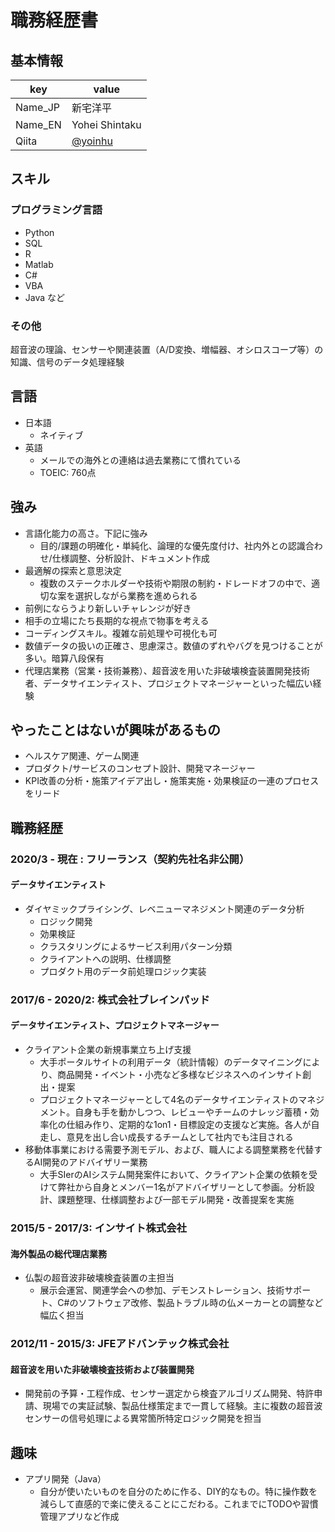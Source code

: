 # 職務経歴書

## 基本情報
|key|value|
|---|-----|
|Name_JP|新宅洋平|
|Name_EN|Yohei Shintaku|
|Qiita|[@yoinhu](https://qiita.com/yoinhu)|

## スキル
### プログラミング言語
- Python
- SQL
- R
- Matlab
- C#
- VBA
- Java
など
### その他
超音波の理論、センサーや関連装置（A/D変換、増幅器、オシロスコープ等）の知識、信号のデータ処理経験

## 言語

- 日本語
  - ネイティブ
- 英語
  - メールでの海外との連絡は過去業務にて慣れている
  - TOEIC: 760点

## 強み
- 言語化能力の高さ。下記に強み
  - 目的/課題の明確化・単純化、論理的な優先度付け、社内外との認識合わせ/仕様調整、分析設計、ドキュメント作成
- 最適解の探索と意思決定
  - 複数のステークホルダーや技術や期限の制約・ドレードオフの中で、適切な案を選択しながら業務を進められる
- 前例にならうより新しいチャレンジが好き
- 相手の立場にたち長期的な視点で物事を考える
- コーディングスキル。複雑な前処理や可視化も可
- 数値データの扱いの正確さ、思慮深さ。数値のずれやバグを見つけることが多い。暗算八段保有
- 代理店業務（営業・技術兼務）、超音波を用いた非破壊検査装置開発技術者、データサイエンティスト、プロジェクトマネージャーといった幅広い経験

## やったことはないが興味があるもの
- ヘルスケア関連、ゲーム関連
- プロダクト/サービスのコンセプト設計、開発マネージャー
- KPI改善の分析・施策アイデア出し・施策実施・効果検証の一連のプロセスをリード

## 職務経歴

### 2020/3 - 現在 : フリーランス（契約先社名非公開）
#### データサイエンティスト
- ダイヤミックプライシング、レベニューマネジメント関連のデータ分析
  - ロジック開発
  - 効果検証
  - クラスタリングによるサービス利用パターン分類
  - クライアントへの説明、仕様調整
  - プロダクト用のデータ前処理ロジック実装

### 2017/6 - 2020/2: 株式会社ブレインパッド

#### データサイエンティスト、プロジェクトマネージャー
- クライアント企業の新規事業立ち上げ支援
  - 大手ポータルサイトの利用データ（統計情報）のデータマイニングにより、商品開発・イベント・小売など多様なビジネスへのインサイト創出・提案
  - プロジェクトマネージャーとして4名のデータサイエンティストのマネジメント。自身も手を動かしつつ、レビューやチームのナレッジ蓄積・効率化の仕組み作り、定期的な1on1・目標設定の支援など実施。各人が自走し、意見を出し合い成長するチームとして社内でも注目される
- 移動体事業における需要予測モデル、および、職人による調整業務を代替するAI開発のアドバイザリー業務
  - 大手SIerのAIシステム開発案件において、クライアント企業の依頼を受けて弊社から自身とメンバー1名がアドバイザリーとして参画。分析設計、課題整理、仕様調整および一部モデル開発・改善提案を実施

### 2015/5 - 2017/3: インサイト株式会社

#### 海外製品の総代理店業務
- 仏製の超音波非破壊検査装置の主担当
  - 展示会運営、関連学会への参加、デモンストレーション、技術サポート、C#のソフトウェア改修、製品トラブル時の仏メーカーとの調整など幅広く担当

### 2012/11 - 2015/3: JFEアドバンテック株式会社
#### 超音波を用いた非破壊検査技術および装置開発
- 開発前の予算・工程作成、センサー選定から検査アルゴリズム開発、特許申請、現場での実証試験、製品仕様策定まで一貫して経験。主に複数の超音波センサーの信号処理による異常箇所特定ロジック開発を担当

## 趣味
- アプリ開発（Java）
  - 自分が使いたいものを自分のために作る、DIY的なもの。特に操作数を減らして直感的で楽に使えることにこだわる。これまでにTODOや習慣管理アプリなど作成